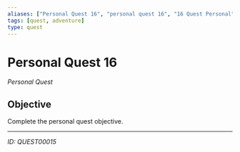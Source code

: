 ```yaml
---
aliases: ["Personal Quest 16", "personal quest 16", "16 Quest Personal"]
tags: [quest, adventure]
type: quest
---
```


# Personal Quest 16

*Personal Quest*

## Objective
Complete the personal quest objective.

---
*ID: QUEST00015*